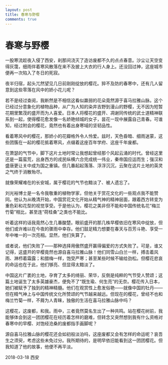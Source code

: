 ```yaml
---
layout: post
title: 春寒与野樱
comments: true
---
```


# 春寒与野樱

一股寒流趁夜入侵了西安，刹那间浇灭了造访废都不久的点点春意。沙尘让天空变得灰霭，细雨伴着寒风散落在来不及披上大衣的行人身上。还没回过神，这座城市便再一次陷入了冬日的死寂。

夜半归宿，起头兀然望见几日前刚刚绽放的樱花。猝不及防的春寒中，还有几人留意到这些零落在风中的娇小花儿呢？

若不是经过查阅，我断然是不相信这看似羸弱的花朵竟然源于喜马拉雅山脉。这个已经过分意象化的植物品种，从广为人知的染井吉野到漫山的野樱，无不因为短暂花期里繁茂的盛开而为人喜爱。日本人将樱花的盛开、凋谢同传统的武士道精神联系到一起，使得樱花愈发像一名娇艳倾城的女子，昙花一现中展露自己青春。可谁知，经过附会的樱花，竟然也有着出身寒域的坚韧品性。

看着寒风中的樱花，那娇小的花瓣格外令人怜爱。兹时，天色昏暗、细雨迷蒙，这些团簇在一起的樱花抵着寒风，点缀着这座百年学府、这座千年废都。

在萧瑟的气节中，脚下这片土地时常让我想起曾经那个风起云涌的时代。曾经这里还是一篇蛮荒，出身西方的戎民纵横六合完成统一伟业，秦帝国应运而生；强汉和盛唐更让关中成为国之重镇。但几番起起落落、浮浮沉沉，云聚在这片土地的英灵之气终于消散殆尽。

就像荣耀难在的长安城，属于樱花的气节也黯淡了、被人遗忘了。

刘光裕博士是一名令我敬重的植物学家，但他关于赏花文化的一些观点我不能赞同。他认为从晚清开始，中国赏花文化开始从精气神的精神层面，跟着西方转变为重色彩和花型的视觉享受。于是他认为，樱花之美非但不能和中国传统名花“梅兰竹菊”相比，甚至连“荷桂桑”之类也不能比。

听着这样的话我竟然心生几番酸楚。眼前盛开的那几株早樱依旧在寒风中绽放，但他们或许难以在今夜的骤雨中幸存。他们鼓足精力想要在春天与百芳斗艳、享受一年中唯一的一次亮相。显然，他们失算了。

或者说，他们失败了——那种选择用傲然盛开赢得偏爱的方式失败了。可是，谁又记得，这盛开的早樱竟然也源自喜马拉雅山脉！他们同雪山白兰一样，搏击着风雨、淋栉着霜露；和腊梅一样，饱受严寒；甚至某些时候不输给劲松。但樱花悲哀的命运也在于此，他们够亮、但显得太黯淡了。

中国这片广袤的土地，孕育了太多的绮丽、荣华，反倒是纯粹的气节受人赞颂；这篇土地诞生了太多英雄豪杰，便免不了“既生瑜、何生亮”的无奈。樱花传入日本，她们被赋予了独到的精神精髓。他们在观赏性上愈发俗艳——就像中国的牡丹——但在精气神上与中国传统文化所赞颂的气节越来越远。但现在的樱花，曾经不也和梅兰竹菊一样，不屑为人青睐，独傲的生活在喜马拉雅山脉中吗？

这樱花，这废都，和我。雨中，三者竟然莫名生出了一种共鸣。站在樱花树前，我能够体会到这一团团樱花在经历着怎样的磨难，但转念又突然想到我有什么资格对春寒中的早樱、对饱经沧桑的废都指手画脚呢？

源自喜马拉雅山脉的樱花还会如初般淡泊吗，这座废都又会有怎样的命运呢？哀吾生之须臾，考虑这些未免过分。我所期待的，是明早依旧能看到这一团团樱花。但我知道了他的故事，他便不再平淡。

2018-03-18 西安

&nbsp;
